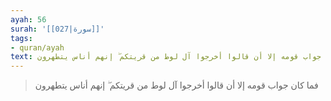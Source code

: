 ```yaml
---
ayah: 56
surah: '[[027|سورة]]'
tags:
- quran/ayah
text: فما كان جواب قومه إلا أن قالوا أخرجوا آل لوط من قريتكم ۖ إنهم أناس يتطهرون
---
```

> فما كان جواب قومه إلا أن قالوا أخرجوا آل لوط من قريتكم ۖ إنهم أناس يتطهرون
